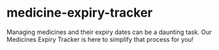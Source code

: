 # medicine-expiry-tracker
Managing medicines and their expiry dates can be a daunting task. Our Medicines Expiry Tracker is here to simplify that process for you!
